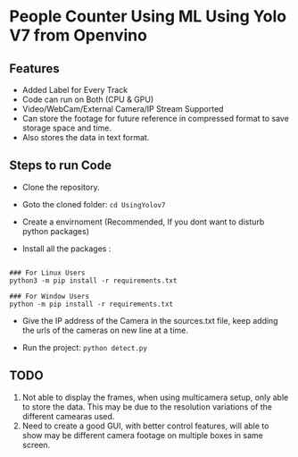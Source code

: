 # People Counter Using ML Using Yolo V7 from Openvino

## Features
- Added Label for Every Track
- Code can run on Both (CPU & GPU)
- Video/WebCam/External Camera/IP Stream Supported
- Can store the footage for future reference in compressed format to save storage space and time.
- Also stores the data in text format.

## Steps to run Code
- Clone the repository.

- Goto the cloned folder: ``` cd UsingYolov7 ```

- Create a  envirnoment (Recommended, If you dont want to disturb python packages)

- Install all the packages :
```

### For Linux Users
python3 -m pip install -r requirements.txt

### For Window Users
python -m pip install -r requirements.txt
```

- Give the IP address of the Camera in the sources.txt file, keep adding the urls of the cameras on new line at a time.

- Run the project: ``` python detect.py ```


## TODO
1. Not able to display the frames, when using multicamera setup, only able to store the data. This may be due to the resolution variations of the different camearas used.
2. Need to create a good GUI, with better control features, will  able to show may be different camera footage on multiple boxes in same screen.


